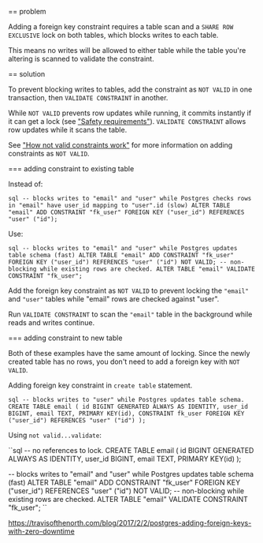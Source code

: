 == problem

Adding a foreign key constraint requires a table scan and a ``SHARE ROW EXCLUSIVE`` lock on both tables, which blocks writes to each table.

This means no writes will be allowed to either table while the table you're altering is scanned to validate the constraint.

== solution

To prevent blocking writes to tables, add the constraint as ``NOT VALID`` in one transaction, then ``VALIDATE CONSTRAINT`` in another.

While ``NOT VALID`` prevents row updates while running, it commits instantly if it can get a lock (see ["Safety requirements"](https://squawkhq.com/docs/safe_migrations#safety-requirements)). ``VALIDATE CONSTRAINT`` allows row updates while it scans the table.

See ["How not valid constraints work"](https://squawkhq.com/docs/constraint-missing-not-valid=how-not-valid-validate-works) for more information on adding constraints as ``NOT VALID``.

=== adding constraint to existing table

Instead of:

``sql
-- blocks writes to "email" and "user" while Postgres checks rows in "email" have user_id mapping to "user".id (slow)
ALTER TABLE "email" ADD CONSTRAINT "fk_user"
    FOREIGN KEY ("user_id") REFERENCES "user" ("id");
``

Use:

``sql
-- blocks writes to "email" and "user" while Postgres updates table schema (fast)
ALTER TABLE "email" ADD CONSTRAINT "fk_user"
    FOREIGN KEY ("user_id") REFERENCES "user" ("id") NOT VALID;
-- non-blocking while existing rows are checked.
ALTER TABLE "email" VALIDATE CONSTRAINT "fk_user";
``

Add the foreign key constraint as ``NOT VALID`` to prevent locking the ``"email"`` and ``"user"`` tables while "email" rows are checked against "user".

Run ``VALIDATE CONSTRAINT`` to scan the ``"email"`` table in the background while reads and writes continue.

=== adding constraint to new table

Both of these examples have the same amount of locking. Since the newly created table has no rows, you don't need to add a foreign key with `NOT VALID`.

Adding foreign key constraint in `create table` statement.

``sql
-- blocks writes to "user" while Postgres updates table schema.
CREATE TABLE email (
    id BIGINT GENERATED ALWAYS AS IDENTITY,
    user_id BIGINT,
    email TEXT,
    PRIMARY KEY(id),
    CONSTRAINT fk_user
        FOREIGN KEY ("user_id")
        REFERENCES "user" ("id")
);
``

Using `not valid...validate`:

``sql
-- no references to lock.
CREATE TABLE email (
    id BIGINT GENERATED ALWAYS AS IDENTITY,
    user_id BIGINT,
    email TEXT,
    PRIMARY KEY(id)
);

-- blocks writes to "email" and "user" while Postgres updates table schema (fast)
ALTER TABLE "email" ADD CONSTRAINT "fk_user"
    FOREIGN KEY ("user_id") REFERENCES "user" ("id") NOT VALID;
-- non-blocking while existing rows are checked.
ALTER TABLE "email" VALIDATE CONSTRAINT "fk_user";
``

https://travisofthenorth.com/blog/2017/2/2/postgres-adding-foreign-keys-with-zero-downtime
